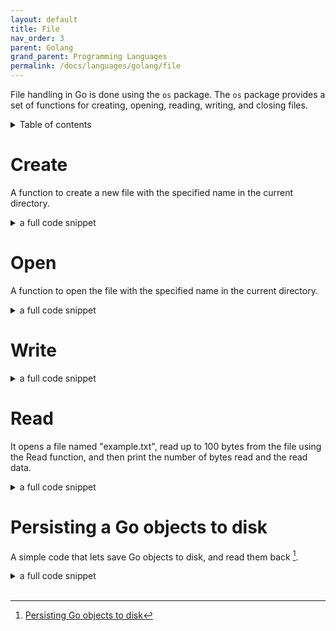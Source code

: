 ```yaml
---
layout: default
title: File
nav_order: 3
parent: Golang
grand_parent: Programming Languages
permalink: /docs/languages/golang/file
---
```


File handling in Go is done using the `os` package. The `os` package provides a set of functions for creating, opening, reading, writing, and closing files.

<details markdown="block">
  <summary>
    Table of contents
  </summary>
  {: .text-delta }
1. TOC
{:toc}
</details>

# Create

A function to create a new file with the specified name in the current directory.

<details markdown="block">
  <summary>
    a full code snippet
  </summary>

```golang
package main

import (
  "fmt"
  "os"
)

func main() {
  file, err := os.Create("example.txt")
  if err != nil {
    fmt.Println(err)
    return
  }
  defer file.Close()
  fmt.Println("vim-go")
}
```

</details>

# Open

A function to open the file with the specified name in the current directory.

<details markdown="block">
  <summary>
    a full code snippet
  </summary>

```golang
package main

import (
  "fmt"
  "os"
)

func main() {
  file, err := os.Open("example.txt")
  if err != nil {
    fmt.Println(err)
    return
  }
  defer file.Close()
  fmt.Println("vim-go")
}
```

</details>

# Write

<details markdown="block">
  <summary>
    a full code snippet
  </summary>

```golang
package main

import (
  "fmt"
  "os"
)

func main() {
  data := "Hello, World!"

  // os.Open has the associated file descriptor as mode O_RDONLY
  // https://pkg.go.dev/os#Open
  // file, err := os.Open("example.txt")

  // file, err := os.Create("example.txt")
  file, err := os.OpenFile("example.txt", os.O_APPEND|os.O_WRONLY, os.ModeAppend)

  if err != nil {
    fmt.Println(err)
    return
  }
  defer file.Close()

  _, err = file.WriteString(data)
  if err != nil {
    fmt.Println("hello")
    fmt.Println(err)
    return
  }

  fmt.Println("vim-go")
}
```

</details>

# Read

It opens a file named "example.txt", read up to 100 bytes from the file using the Read function, and then print the number of bytes read and the read data.

<details markdown="block">
  <summary>
    a full code snippet
  </summary>

```golang
package main

import (
  "fmt"
  "os"
)

func main() {
  // os.Open has the associated file descriptor as mode O_RDONLY
  // https://pkg.go.dev/os#Open
  file, err := os.Open("example.txt")

  if err != nil {
    fmt.Println(err)
    return
  }
  defer file.Close()

  data := make([]byte, 100)
  count, err := file.Read(data)

  if err != nil {
    fmt.Println(err)
    return
  }

  fmt.Printf("read %d bytes: %q\n", count, data[:count])
  fmt.Println("vim-go")
}
```

</details>

# Persisting a Go objects to disk

A simple code that lets save Go objects to disk, and read them back [^1].

<details markdown="block">
  <summary>
    a full code snippet
  </summary>

```golang
package main

import (
  "bytes"
  "encoding/json"
  "fmt"
  "io"
  "log"
  "os"
  "time"
)

// Save saves a representation of v to the file at path.
func Save(path string, v interface{}) error {
  // Marshal is a function that marshals the object into an
  // io.Reader.
  // By default, it uses the JSON marshaller.
  var Marshal = func(v interface{}) (io.Reader, error) {
    b, err := json.MarshalIndent(v, "", "  ")
    // b, err := json.MarshalIndent(v, "", "\t")
    if err != nil {
      return nil, err
    }
    return bytes.NewReader(b), nil
  }

  f, err := os.Create(path)
  if err != nil {
    return err
  }
  defer f.Close()
  r, err := Marshal(v)
  if err != nil {
    return err
  }
  _, err = io.Copy(f, r)
  return err
}

// Load loads the file at path into v.
// Use os.IsNotExist() to see if the returned error is due
// to the file being missing.
func Load(path string, v interface{}) error {
  // Unmarshal is a function that unmarshals the data from the
  // reader into the specified value.
  // By default, it uses the JSON unmarshaller.
  var Unmarshal = func(r io.Reader, v interface{}) error {
    return json.NewDecoder(r).Decode(v)
  }

  f, err := os.Open(path)
  if err != nil {
    return err
  }
  defer f.Close()
  return Unmarshal(f, v)
}

func main() {
  type obj struct {
    Name   string
    Number int
    When   time.Time
  }

  o := &obj{
    Name:   "Mat",
    Number: 47,
    When:   time.Now(),
  }
  if err := Save("./file.tmp", o); err != nil {
    log.Fatalln(err)
  }
  // load it back
  var o2 obj
  if err := Load("./file.tmp", &o2); err != nil {
    log.Fatalln(err)
  }
  fmt.Println(o2)
  // o and o2 are now the same
  // and check out file.tmp - you'll see the JSON file
  fmt.Println("vim-go")
}
```

<br/>
</details>
<br/>

[^1]: [Persisting Go objects to disk](https://medium.com/@matryer/golang-advent-calendar-day-eleven-persisting-go-objects-to-disk-7caf1ee3d11d)
